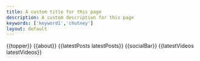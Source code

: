 ```yaml
---
title: A custom title for this page
description: A custom description for this page
keywords: ['keyword1','chutney']
layout: default
---
```


{{topper}}
{{about}}
{{latestPosts latestPosts}}
{{socialBar}}
{{latestVideos latestVideos}}
